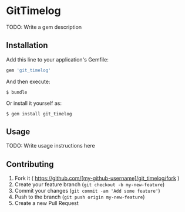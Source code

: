 # GitTimelog

TODO: Write a gem description

## Installation

Add this line to your application's Gemfile:

```ruby
gem 'git_timelog'
```

And then execute:

    $ bundle

Or install it yourself as:

    $ gem install git_timelog

## Usage

TODO: Write usage instructions here

## Contributing

1. Fork it ( https://github.com/[my-github-username]/git_timelog/fork )
2. Create your feature branch (`git checkout -b my-new-feature`)
3. Commit your changes (`git commit -am 'Add some feature'`)
4. Push to the branch (`git push origin my-new-feature`)
5. Create a new Pull Request
